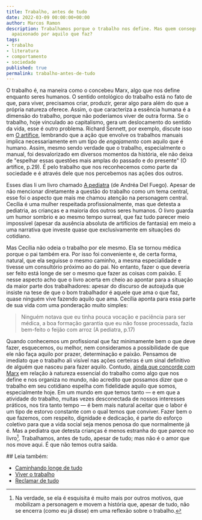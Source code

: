 ```yaml
---
title: Trabalho, antes de tudo
date: 2022-03-09 00:00:00+00:00
author: Marcos Ramon
description: Trabalhamos porque o trabalho nos define. Mas quem consegue ser realmente
  apaixonado por aquilo que faz?
tags:
- trabalho
- literatura
- comportamento
- sociedade
published: true
permalink: trabalho-antes-de-tudo
---
```

O trabalho é, na maneira como o concebeu Marx, algo que nos define enquanto seres humanos. O sentido ontológico do trabalho está no fato de que, para viver, precisamos criar, produzir, gerar algo para além do que a própria natureza oferece. Assim, o que caracteriza a essência humana é a dimensão do trabalho, porque não poderíamos viver de outra forma. Se o trabalho, hoje vinculado ao capitalismo, gera um deslocamento do sentido da vida, esse é outro problema. Richard Sennett, por exemplo, discute isso em [O artífice](https://amzn.to/35FepOb), lembrando que a ação que envolve os trabalhos manuais implica necessariamente em um tipo de *engajamento* com aquilo que é humano. Assim, mesmo sendo verdade que o trabalho, especialmente o manual, foi desvalorizado em diversos momentos da história, ele não deixa de "espelhar essas questões mais amplas do passado e do presente" (O artífice, p.29). É pelo trabalho que nos reconhecemos como parte da sociedade e é através dele que nos percebemos nas ações dos outros.

Esses dias li um livro chamado [A pediatra](https://amzn.to/3650lgy) (de Andréa Del Fuego). Apesar de não mencionar diretamente a questão do trabalho como um tema central, esse foi o aspecto que mais me chamou atenção na personagem central. Cecília é uma mulher respeitada profissionalmente, mas que detesta a pediatria, as crianças e a maioria dos outros seres humanos. O livro guarda um humor sombrio e ao mesmo tempo surreal, que faz tudo parecer meio impossível (apesar da ausência absoluta de artifícios de fantasia) em meio a uma narrativa que investe quase que exclusivamente em situações do cotidiano.

Mas Cecília não odeia o trabalho por ele mesmo. Ela se tornou médica porque o pai também era. Por isso foi conveniente e, de certa forma, natural, que ela seguisse o mesmo caminho, a mesma especialidade e tivesse um consultório próximo ao do pai. No entanto, fazer o que deveria ser feito está longe de ser o mesmo que fazer as coisas com paixão. E nesse aspecto acho que o livro acerta em cheio ao apontar para a situação da maior parte dos trabalhadores: apesar do discurso de autoajuda que insiste na tese de que o bom trabalhador é aquele que ama o que faz, quase ninguém vive fazendo aquilo que ama. Cecília aponta para essa parte de sua vida com uma ponderação muito simples:

> Ninguém notava que eu tinha pouca vocação e paciência para ser médica, a boa formação garantia que eu não fosse processada, fazia bem-feito o feijão com arroz (A pediatra, p.17) 

Quando conhecemos um profissional que faz minimamente bem o que deve fazer, esquecemos, ou melhor, nem consideramos a possibilidade de que ele não faça aquilo por prazer, determinação e paixão. Pensamos de imediato que o trabalho ali visível nas ações certeiras é um sinal definitivo de alguém que nasceu para fazer aquilo. Contudo, [ainda que concorde com Marx](https://marcosramon.net/marx-e-as-diferentes-faces-da-dialetica) em relação à natureza essencial do trabalho como algo que nos define e nos organiza no mundo, não acredito que possamos dizer que o trabalho em seu cotidiano espelha com fidelidade aquilo que somos, especialmente hoje. Em um mundo em que temos tanto — e em que a atividade do trabalho, muitas vezes desconectada de nossos interesses práticos, nos tira tanto tempo — é bem mais natural aceitar que o labor é um tipo de estorvo constante com o qual temos que conviver. Fazer bem o que fazemos, com respeito, dignidade e dedicação, é parte do esforço coletivo para que a vida social seja menos penosa do que normalmente já é. Mas a pediatra que detesta crianças é menos estranha do que parece no livro[^1]. Trabalhamos, antes de tudo, apesar de tudo; mas não é o amor que nos move aqui. É que não temos outra saída.

[^1]: Na verdade, se ela é esquisita é muito mais por outros motivos, que mobilizam a personagem e movem a história que, apesar de tudo, não se encerra (como eu já disse) em uma reflexão sobre o trabalho.

<div class="leia-tambem" markdown="1">
## Leia também:

- <a href="/caminhando-longe-de-tudo">Caminhando longe de tudo</a>
- <a href="/viver-o-trabalho">Viver o trabalho</a>
- <a href="/reclamar-de-tudo">Reclamar de tudo</a>
</div>